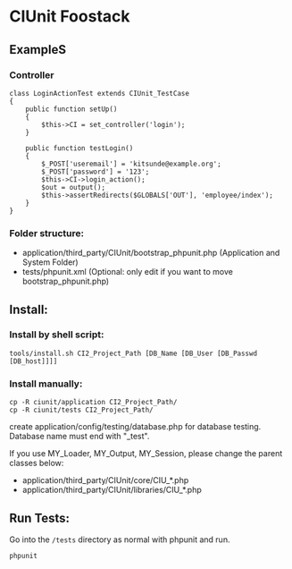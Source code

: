 # CIUnit Foostack

## ExampleS

### Controller

    class LoginActionTest extends CIUnit_TestCase
    {
        public function setUp()
        {
            $this->CI = set_controller('login');
        }

        public function testLogin()
        {
            $_POST['useremail'] = 'kitsunde@example.org';
            $_POST['password'] = '123';
            $this->CI->login_action();
            $out = output();
            $this->assertRedirects($GLOBALS['OUT'], 'employee/index');
        }
    }


### Folder structure:
- application/third_party/CIUnit/bootstrap_phpunit.php (Application and System Folder)
- tests/phpunit.xml (Optional: only edit if you want to move bootstrap_phpunit.php)

## Install:

### Install by shell script:

	tools/install.sh CI2_Project_Path [DB_Name [DB_User [DB_Passwd [DB_host]]]]

### Install manually:

	cp -R ciunit/application CI2_Project_Path/
	cp -R ciunit/tests CI2_Project_Path/

create application/config/testing/database.php for database testing.
Database name must end with "_test".

If you use MY_Loader, MY_Output, MY_Session, please change the parent classes below:

- application/third_party/CIUnit/core/CIU_*.php
- application/third_party/CIUnit/libraries/CIU_*.php

## Run Tests:

Go into the `/tests` directory as normal with phpunit and run.

	phpunit
